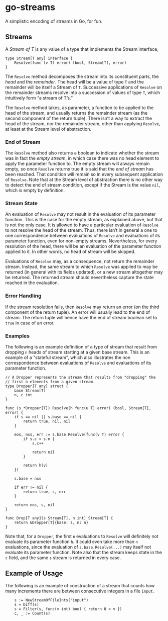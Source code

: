 # go-streams

A simplistic encoding of streams in Go, for fun.

## Streams

A *Stream of T* is any value of a type that implements the Stream interface,

```
type Stream[T any] interface {
    Resolve(func (v T) error) (bool, Stream[T], error)
}
```

The `Resolve` method decomposes the stream into its constituent parts,
the *head* and the *remainder*. The head will be a value of type `T`
and the remainder will be itself a Stream of `T`.
Successive applications of `Resolve` on the remainder streams resolve
into a succession of values of type `T`, which intuitively form
“a stream of T’s.”

The `Resolve` method takes, as parameter, a function to be applied to
the head of the stream, and usually returns the remainder stream (as
the second component of the return tuple).
There isn’t a way to extract the head of the stream, nor the remainder
stream, other than applying `Resolve`, at least at the Stream level of
abstraction.

### End of Stream

The `Resolve` method also returns a boolean to indicate whether the
stream was in fact the *empty stream*, in which case there was no
head element to apply the parameter function to.
The empty stream will always remain empty, so once `Resolve` returns
true it is said that the *end of stream* has been reached.
That condition will remain so in every subsequent application of
`Resolve`.
Note that at the Stream level of abstraction there is no other way
to detect the end of stream condition, except if the Stream is the
value `nil`, which is empty by definition.

### Stream State

An evaluation of `Resolve` may not result in the evaluation of its
parameter function.
This is the case for the empty stream, as explained above, but that
is not the only case.
It is allowed to have a particular evaluation of `Resolve` to not
resolve the head of the stream.
Thus, there isn’t in general a one to one correspondence between
evaluations of `Resolve` and evaluations of its parameter function,
even for non-empty streams.
Nevertheless, for every resolution of the head, there will be an
evaluation of the parameter function applied to it.
In other words, no head of stream will be skipped.

Evaluations of `Resolve` may, as a consequence, not return the remainder
stream.
Instead, the same stream to which `Resolve` was applied to may be returned
(in general with its fields updated), or a new stream altogether may be
returned.
The returned stream should nevertheless capture the state reached in the
evaluation.

### Error Handling

If the stream resolution fails, then `Resolve` may return an error (on the
third component of the return tuple).
An error will usually lead to the end of stream.
The return tuple will hence have the end of stream boolean set to `true` in
case of an error.

### Examples

The following is an example definition of a type of stream that result from
dropping `n` heads of stream starting at a given base stream.
This is an example of a "stateful stream", which also illustrates the non
correspondence between evaluations of `Resolve` and evaluations of its
parameter function.

```
// A Dropper represents the stream that results from "dropping" the
// first n elements from a given stream.
type Dropper[T any] struct {
    base Stream[T]
    n, c int
}

func (s *Dropper[T]) Resolve(h func(u T) error) (bool, Stream[T], error) {
    if s == nil || s.base == nil {
        return true, nil, nil
    }

    eos, nxs, err := s.base.Resolve(func(v T) error {
        if s.c < s.n {
            s.c++

            return nil
        }

        return h(v)
    })

    s.base = nxs

    if err != nil {
        return true, s, err
    }

    return eos, s, nil
}

func Drop[T any](s Stream[T], n int) Stream[T] {
    return &Dropper[T]{base: s, n: n}
}
```

Note that, for a `Dropper`, the first `n` evaluations to `Resolve` will
definitely not evaluate its parameter function `h`.
It could even take more than `n` evaluations, since the evaluation of
`s.base.Resolve(...)` may itself not evaluate its parameter function.
Note also that the stream keeps state in the `c` field, and the same
`s` stream is returned in every case.

## Example of Usage

The following is an example of construction of a stream that counts
how many increments there are between consecutive integers in a file
`input`.

```
	s := NewStreamOfFileInts("input")
	s = Diff(s)
	s = Filter(s, func(v int) bool { return 0 < v })
	c, _ := Count(s)

```